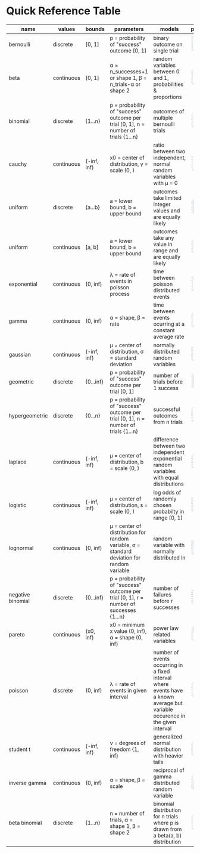 # Quick Reference Table

| name              | values     | bounds      | parameters                                                                                 | models                                                                                                                        | preview                                                                   |
| ----------------- | ---------- | ----------- | ------------------------------------------------------------------------------------------ | ----------------------------------------------------------------------------------------------------------------------------- | ------------------------------------------------------------------------- |
| bernoulli         | discrete   | [0, 1]      | p = probability of "success" outcome [0, 1]                                                | binary outcome on single trial                                                                                                | ![Bernoulli](./previews/bernoulli.png "Bernoulli")                        |
| beta              | continuous | [0, 1]      | α = n_successes+1 or shape 1, β = n_trials-α or shape 2                                    | random variables between 0 and 1, probabilities & proportions                                                                 | ![Beta](./previews/beta.png "Beta")                                       |
| binomial          | discrete   | {1...n}     | p = probability of "success" outcome per trial [0, 1], n = number of trials {1...n}        | outcomes of multiple bernoulli trials                                                                                         | ![Binomial](./previews/binomial.png "Binomial")                           |
| cauchy            | continuous | (-inf, inf) | x0 = center of distribution, γ = scale (0, )                                               | ratio between two independent, normal random variables with μ = 0                                                             | ![Cauchy](./previews/cauchy.png "Cauchy")                                 |
| uniform           | discrete   | {a...b}     | a = lower bound, b = upper bound                                                           | outcomes take limited integer values and are equally likely                                                                   | ![Discrete Uniform](./previews/duniform.png "Discrete Uniform")           |
| uniform           | continuous | [a, b]      | a = lower bound, b = upper bound                                                           | outcomes take any value in range and are equally likely                                                                       | ![Continuous Uniform](./previews/cuniform.png "Continuous Uniform")       |
| exponential       | continuous | [0, inf)    | λ = rate of events in poisson process                                                      | time between poisson distributed events                                                                                       | ![Exponential](./previews/exponential.png "Exponential")                  |
| gamma             | continuous | (0, inf)    | α = shape, β = rate                                                                        | time between events ocurring at a constant average rate                                                                       | ![Gamma](./previews/gamma.png "Gamma")                                    |
| gaussian          | continuous | (-inf, inf) | μ = center of distribution, σ = standard deviation                                         | normally distributed random variables                                                                                         | ![Gaussian](./previews/gaussian.png "Gaussian")                           |
| geometric         | discrete   | {0...inf}   | p = probability of "success" outcome per trial [0, 1]                                      | number of trials before 1 success                                                                                             | ![Geometric](./previews/geometric.png "Geometric")                        |
| hypergeometric    | discrete   | {0...n}     | p = probability of "success" outcome per trial [0, 1], n = number of trials {1...n}        | successful outcomes from n trials                                                                                             | ![HyperGeometric](./previews/hypergeometric.png "HpyerGeometric")         |
| laplace           | continuous | (-inf, inf) | μ = center of distribution, b = scale (0, )                                                | difference between two independent exponential random variables with equal distributions                                      | ![Laplace](./previews/laplace.png "Laplace")                              |
| logistic          | continuous | (-inf, inf) | μ = center of distribution, s = scale (0, )                                                | log odds of randomly chosen probabilty in range [0, 1]                                                                        | ![Logistic](./previews/logistic.png "Logistic")                           |
| lognormal         | continuous | [0, inf)    | μ = center of distribution for random variable, σ = standard deviation for random variable | random variable with normally distributed ln                                                                                  | ![LogNormal](./previews/lognormal.png "LogNormal")                        |
| negative binomial | discrete   | {0...inf}   | p = probability of "success" outcome per trial [0, 1], r = number of successes {1...n}     | number of failures before r successes                                                                                         | ![Negative Binomial](./previews/negativebinomial.png "Negative Binomial") |
| pareto            | continuous | (x0, inf)   | x0 = minimum x value (0, inf), α = shape (0, inf)                                          | power law related variables                                                                                                   | ![Pareto](./previews/pareto.png "Pareto")                                 |
| poisson           | discrete   | (0, inf)    | λ = rate of events in given interval                                                       | number of events occurring in a fixed interval where events have a known average but variable occurence in the given interval | ![Poisson](./previews/poisson.png "Poisson")                              |
| student t         | continuous | (-inf, inf) | ν = degrees of freedom {1, inf}                                                            | generalized normal distribution with heavier tails                                                                            | ![Student's t](./previews/t.png "Student's t")                            |
| inverse gamma     | continuous | (0, inf)    | α = shape, β = scale                                                                       | reciprocal of gamma distributed random variable                                                                               | ![Inverse Gamma](./previews/inversegamma.png "Inverse Gamma")             |
| beta binomial     | discrete   | {1...n}     | n = number of trials, α = shape 1, β = shape 2                                             | binomial distribution for n trials where p is drawn from a beta(a, b) distribution                                            | ![Beta Binomial](./previews/betabinomial.png "Beta Binomial")             |
